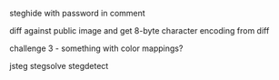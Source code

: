 steghide with password in comment

diff against public image and get 8-byte character encoding from diff

challenge 3 - something with color mappings?

jsteg
stegsolve
stegdetect
